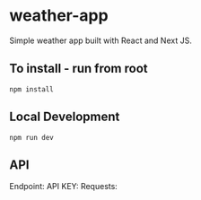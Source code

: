 # weather-app
Simple weather app built with React and Next JS.

## To install - run from root
```
npm install
```

## Local Development
```
npm run dev
```

## API
Endpoint:
API KEY:
Requests:
